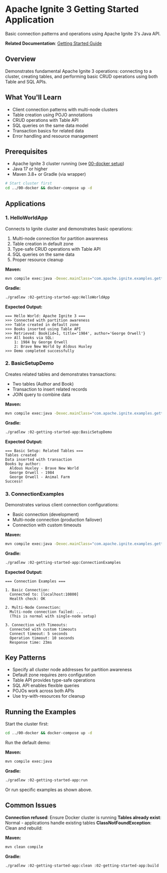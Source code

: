 # Apache Ignite 3 Getting Started Application

Basic connection patterns and operations using Apache Ignite 3's Java API.

**Related Documentation**: [Getting Started Guide](../../docs/01-foundation/02-getting-started.md)

## Overview

Demonstrates fundamental Apache Ignite 3 operations: connecting to a cluster, creating tables, and performing basic CRUD operations using both Table and SQL APIs.

## What You'll Learn

- Client connection patterns with multi-node clusters
- Table creation using POJO annotations
- CRUD operations with Table API
- SQL queries on the same data model
- Transaction basics for related data
- Error handling and resource management

## Prerequisites

- Apache Ignite 3 cluster running (see [00-docker setup](../00-docker/README.md))
- Java 17 or higher
- Maven 3.8+ or Gradle (via wrapper)

```bash
# Start cluster first
cd ../00-docker && docker-compose up -d
```

## Applications

### 1. HelloWorldApp

Connects to Ignite cluster and demonstrates basic operations:

1. Multi-node connection for partition awareness
2. Table creation in default zone
3. Type-safe CRUD operations with Table API
4. SQL queries on the same data
5. Proper resource cleanup

**Maven:**
```bash
mvn compile exec:java -Dexec.mainClass="com.apache.ignite.examples.gettingstarted.HelloWorldApp"
```

**Gradle:**
```bash
./gradlew :02-getting-started-app:HelloWorldApp
```

**Expected Output:**

```
=== Hello World: Apache Ignite 3 ===
>>> Connected with partition awareness
>>> Table created in default zone
>>> Books inserted using Table API
>>> Retrieved: Book{id=1, title='1984', author='George Orwell'}
>>> All books via SQL:
    1: 1984 by George Orwell
    2: Brave New World by Aldous Huxley
>>> Demo completed successfully
```

### 2. BasicSetupDemo

Creates related tables and demonstrates transactions:

- Two tables (Author and Book)
- Transaction to insert related records
- JOIN query to combine data

**Maven:**
```bash
mvn compile exec:java -Dexec.mainClass="com.apache.ignite.examples.gettingstarted.BasicSetupDemo"
```

**Gradle:**
```bash
./gradlew :02-getting-started-app:BasicSetupDemo
```

**Expected Output:**

```
=== Basic Setup: Related Tables ===
Tables created
Data inserted with transaction
Books by author:
  Aldous Huxley - Brave New World
  George Orwell - 1984
  George Orwell - Animal Farm
Success!
```

### 3. ConnectionExamples

Demonstrates various client connection configurations:

- Basic connection (development)
- Multi-node connection (production failover)
- Connection with custom timeouts

**Maven:**
```bash
mvn compile exec:java -Dexec.mainClass="com.apache.ignite.examples.gettingstarted.ConnectionExamples"
```

**Gradle:**
```bash
./gradlew :02-getting-started-app:ConnectionExamples
```

**Expected Output:**

```
=== Connection Examples ===

1. Basic Connection:
  Connected to: [localhost:10800]
  Health check: OK

2. Multi-Node Connection:
  Multi-node connection failed: ...
  (This is normal with single-node setup)

3. Connection with Timeouts:
  Connected with custom timeouts
  Connect timeout: 5 seconds
  Operation timeout: 10 seconds
  Response time: 23ms
```

## Key Patterns

- Specify all cluster node addresses for partition awareness
- Default zone requires zero configuration
- Table API provides type-safe operations
- SQL API enables flexible queries
- POJOs work across both APIs
- Use try-with-resources for cleanup

## Running the Examples

Start the cluster first:

```bash
cd ../00-docker && docker-compose up -d
```

Run the default demo:

**Maven:**
```bash
mvn compile exec:java
```

**Gradle:**
```bash
./gradlew :02-getting-started-app:run
```

Or run specific examples as shown above.

## Common Issues

**Connection refused**: Ensure Docker cluster is running
**Tables already exist**: Normal - applications handle existing tables
**ClassNotFoundException**: Clean and rebuild:

**Maven:**
```bash
mvn clean compile
```

**Gradle:**
```bash
./gradlew :02-getting-started-app:clean :02-getting-started-app:build
```
